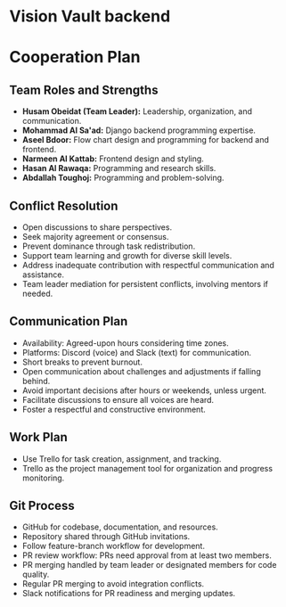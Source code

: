 # Vision Vault backend


# Cooperation Plan

## Team Roles and Strengths

- **Husam Obeidat (Team Leader):** Leadership, organization, and communication.
- **Mohammad Al Sa'ad:** Django backend programming expertise.
- **Aseel Bdoor:** Flow chart design and programming for backend and frontend.
- **Narmeen Al Kattab:** Frontend design and styling.
- **Hasan Al Rawaqa:** Programming and research skills.
- **Abdallah Toughoj:** Programming and problem-solving.

## Conflict Resolution

- Open discussions to share perspectives.
- Seek majority agreement or consensus.
- Prevent dominance through task redistribution.
- Support team learning and growth for diverse skill levels.
- Address inadequate contribution with respectful communication and assistance.
- Team leader mediation for persistent conflicts, involving mentors if needed.

## Communication Plan

- Availability: Agreed-upon hours considering time zones.
- Platforms: Discord (voice) and Slack (text) for communication.
- Short breaks to prevent burnout.
- Open communication about challenges and adjustments if falling behind.
- Avoid important decisions after hours or weekends, unless urgent.
- Facilitate discussions to ensure all voices are heard.
- Foster a respectful and constructive environment.

## Work Plan

- Use Trello for task creation, assignment, and tracking.
- Trello as the project management tool for organization and progress monitoring.

## Git Process

- GitHub for codebase, documentation, and resources.
- Repository shared through GitHub invitations.
- Follow feature-branch workflow for development.
- PR review workflow: PRs need approval from at least two members.
- PR merging handled by team leader or designated members for code quality.
- Regular PR merging to avoid integration conflicts.
- Slack notifications for PR readiness and merging updates.
